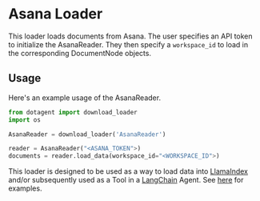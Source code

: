 # Asana Loader

This loader loads documents from Asana. The user specifies an API token to initialize the AsanaReader. They then specify a `workspace_id` to load in the corresponding DocumentNode objects.

## Usage

Here's an example usage of the AsanaReader.

```python
from dotagent import download_loader
import os

AsanaReader = download_loader('AsanaReader')

reader = AsanaReader("<ASANA_TOKEN">)
documents = reader.load_data(workspace_id="<WORKSPACE_ID">)

```

This loader is designed to be used as a way to load data into [LlamaIndex](https://github.com/jerryjliu/gpt_index/tree/main/gpt_index) and/or subsequently used as a Tool in a [LangChain](https://github.com/hwchase17/langchain) Agent. See [here](https://github.com/emptycrown/llama-hub/tree/main) for examples.

